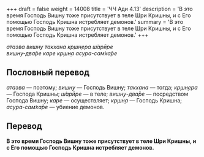 +++
draft = false
weight = 14008
title = 'ЧЧ Ади 4.13'
description = 'В это время Господь Вишну тоже присутствует в теле Шри Кришны, и с Его помощью Господь Кришна истребляет демонов.'
summary = 'В это время Господь Вишну тоже присутствует в теле Шри Кришны, и с Его помощью Господь Кришна истребляет демонов.'
+++

_атаэва вишн̣у такхана кр̣шн̣ера ш́арӣре  
вишн̣у-два̄ре каре кр̣шн̣а асура-сам̇ха̄ре_

## Пословный перевод

_атаэва_ — поэтому; _вишн̣у_ — Господь Вишну; _такхана_ — тогда; _кр̣шн̣ера_ — Господа Кришны; _ш́арӣре_ — в теле; _вишн̣у_\-_два̄ре_ — посредством Господа Вишну; _каре_ — осуществляет; _кр̣шн̣а_ — Господь Кришна; _асура_\-_сам̇ха̄ре_ — убиение демонов.

## Перевод

**В это время Господь Вишну тоже присутствует в теле Шри Кришны, и с Его помощью Господь Кришна истребляет демонов.**
